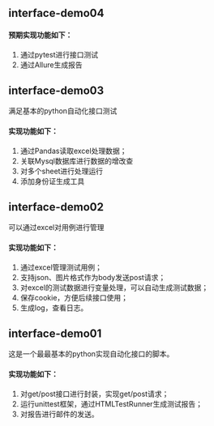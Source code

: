 ## interface-demo04
#### 预期实现功能如下：
1. 通过pytest进行接口测试
2. 通过Allure生成报告

## interface-demo03
满足基本的python自动化接口测试
#### 实现功能如下：
1. 通过Pandas读取excel处理数据；
2. 关联Mysql数据库进行数据的增改查
3. 对多个sheet进行处理运行
4. 添加身份证生成工具

## interface-demo02
可以通过excel对用例进行管理
#### 实现功能如下：
1. 通过excel管理测试用例；
2. 支持json、图片格式作为body发送post请求；
3. 对excel的测试数据进行变量处理，可以自动生成测试数据；
4. 保存cookie，方便后续接口使用；
5. 生成log，查看日志。

## interface-demo01
这是一个最最基本的python实现自动化接口的脚本。
#### 实现功能如下：
1. 对get/post接口进行封装，实现get/post请求；
2. 运行unittest框架，通过HTMLTestRunner生成测试报告；
3. 对报告进行邮件的发送。
